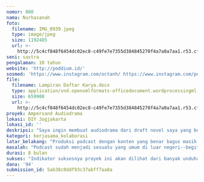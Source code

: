 ```yaml
---
nomor: 800
nama: Nurhasanah
foto:
  filename: IMG_0939.jpeg
  type: image/jpeg
  size: 1192485
  url: >-
    http://5c4cf848f6454dc02ec8-c49fe7e7355d384845270f4a7a0a7aa1.r53.cf2.rackcdn.com/ce63ac85-47fe-41e1-b3cb-352e7c51d120/IMG_0939.jpeg
seni: sastra
pengalaman: 10 tahun
website: 'http://poddium.id/'
sosmed: 'https://www.instagram.com/octanh/ https://www.instagram.com/poddiumid/'
file:
  filename: Lampiran Daftar Karya.docx
  type: application/vnd.openxmlformats-officedocument.wordprocessingml.document
  size: 659908
  url: >-
    http://5c4cf848f6454dc02ec8-c49fe7e7355d384845270f4a7a0a7aa1.r53.cf2.rackcdn.com/6702d25d-eb0c-4cbd-a7b2-577f804eeac8/Lampiran%20Daftar%20Karya.docx
proyek: Ampersand Audiodrama
lokasi: DIY Jogjakarta
lokasi_id: ''
deskripsi: "Saya ingin membuat audiodrama dari draft novel saya yang berjudul Ampersand. Audiodrama ini dibuat untuk menjadi pilihan lain dalam menikmati cerita novel itu. Orang bisa memilih antara ingin membaca atau mendengarkan saja karena tidak semua orang suka dan punya waktu untuk membaca. Audiodrama bisa menjadi pilihan untuk orang yang tidak punya waktu untuk membaca atau untuk orang yang tidak mampu/bisa membaca (misalnya penyandang tunanetra).\r\n\r\nAudiodrama ini akan dibuatkan website-nya sehingga setiap orang yang ingin mendengarkan bisa mengunduh langsung atau mendengarkan langsung dari sana. Untuk memperluas dan memperkenalkan ke lebih banyak orang (dan sekaligus memantik diskusi dan kreativitas ke lebih banyak orang juga), saya akan membawanya ke kafe-kafe untuk dijadikan pengganti musik pengiring di tempat itu. Juga menyebarkannya di kampus-kampus dan toko buku. \r\n\r\nTapi di atas semuanya, saya ingin membuat konten yang baik. Kualitas suara, editing, dan mixing yang menyamai audiodrama di luar negeri. Saya ingin menunjukkan bahwa hal itu mungkin dan bisa dilakukan. Bahwa perempuan penulis seperti saya, yang suka bercerita di berbagai medium, punya pilihan lain untuk bercerita; dengan audiobook dan medium suara. \r\n\r\nSaya juga ingin berkolaborasi dengan seniman lain; pemusik, desainer grafis, ilustrator, web designer, web developer, dan audio engineering untuk mewujudkannya."
kategori: kerjasama_kolaborasi
latar_belakang: "Produksi podcast dengan konten yang benar bagus masih sangat jarang di Indonesia. Saya ingin menjadi satu yang mencoba dan mengeksplorasi kemungkinan dan ruang kreatif medium suara dengan lebih baik lagi. Saya ingin membuat konten yang memadukan suara dan cerita dengan baik. Saya punya satu draft novel yang sedang diedit dan siap diterbitkan di sebuah penerbit mayor. Lalu saya melihat kemungkinan lain; bagaimana kalau novel ini kontennya saya buat menjadi audiodrama yang bukan hanya bisa menjadi pertimbangan medium untuk dinikmati, tapi juga menjadi bahan jelajah kreativitas yang saya punya. Bersama dengan beberapa teman yang tergabung dengan Poddium, saya ingin mewujudkannya.\r\n\r\nTidak semua orang punya waktu untuk membaca. Bahkan, tidak semua orang suka membaca. Membaca buku, setidaknya buat saya, hanya satu dari sekian banyak cara untuk menikmati cerita. Medium visual seperti film menjadi pilihan yang sangat populer karena kemampuannya untuk mengkonstruksi imajinasi melalui medium audiovisual. Saya ingin yang lain. Saya ingin mengeksplorasi medium suara saja. Menjadikan draft novel itu sebagai audiodrama.\r\n\r\nBeberapa audiodrama pernah merajai radio di Indonesia di tahun 90-an. Saya ingin mencoba menjadi membuatnya kembali. Mengajak orang untuk mendengarkannya kembali. Lebih dari itu, kalau saya bisa, saya ingin menunjukkan bahwa hal itu bisa dilakukan kembali dengan lebih baik."
masalah: "Podcast sudah menjadi sesuatu yang umum di luar negeri--begitu pengalaman saya ketika tinggal di USA selama dua tahun. Menjadi satu dari banyak pilihan medium untuk berkarya. Podcast (dengan beberapa turunannya berupa audiodrama dan lainnya) membuat pilihan untuk menikmati cerita bagi orang yang tidak memiliki banyak waktu untuk membaca buku atau untuk kasus khusus; tidak dapat membaca buku. Podcast yang bentuknya audio lebih mudah dinikmati karena bisa dilakukan sambil mengerjakan hal lain; menyetir, mengurus rumah, atau bahkan berolahraga.\r\n\r\nSaya ingin memeperkenalkan podcast di Indonesia dan menjadikannya sebagai salah satu medium untuk kerja kreatif yang bisa menjadi pilihan. Kondisi sekarang; podcast di dalam negeri belum banyak dikenal. Di tahun lalu, ketika saya baru saja membuat Poddium sebagai tempat kurasi dan produksi podcast, masalah yang saya hadapi adalah; bagaimana memperkenalkan podcast ke pendengar. Belum menyentuh sisi yang lebih penting, yaitu kualitas isi (konten) podcast itu sendiri. \r\n\r\nSaya juga ingin mengangkat kembali budaya lisan di Indonesia. Apalagi saya orang Minang, di mana bercerita secara lisan itu sudah menjadi hal yang turun-temurun diajarkan dari generasi ke generasi. Apa yang saya lakukan ini adalah usaha untuk membuat budaya lisan itu masuk ke ranah digital dan menjangkau  lebih banyak orang."
durasi: 8 bulan
sukses: "Indikator suksesnya proyek ini akan dilihat dari banyak unduhan dan jumlah pendengar yang mendengarkan langsung dari website, iTunes Podcast, dan Spotify.\r\n\r\nDi luar negeri, seperti di USA, podcast baru bisa dibilang berhasil kalau menyentuh angka total 2.000 streaming perpekan. Untuk proyek ini, saya menggunakan total statistik 100.000 unduhan dan streaming sampai akhir Februari 2019."
dana: '94'
submission_id: 5ab38c0ddf93c37abff7aa8a
---
```

